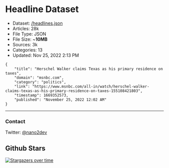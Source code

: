 # Headline Dataset

- Dataset: [/headlines.json](https://raw.githubusercontent.com/fwd/news/master/headlines.json) 
- Articles: 28k
- File Type: JSON
- File Size: ~**10MB**
- Sources: 3k
- Categories: 13
- Updated: Nov 25, 2022 2:13 PM

```
{
    "title": "Herschel Walker claims Texas as his primary residence on taxes",
    "domain": "msnbc.com",
    "category": "politics",
    "link": "https://www.msnbc.com/all-in/watch/herschel-walker-claims-texas-as-his-primary-residence-on-taxes-155108421803",
    "timestamp": 1669352573,
    "published": "November 25, 2022 12:02 AM"
}
```

---

### Contact 

Twitter: [@nano2dev](https://twitter.com/nano2dev)

## Github Stars

[![Stargazers over time](https://starchart.cc/fwd/news.svg)](https://starchart.cc/fwd/news)
